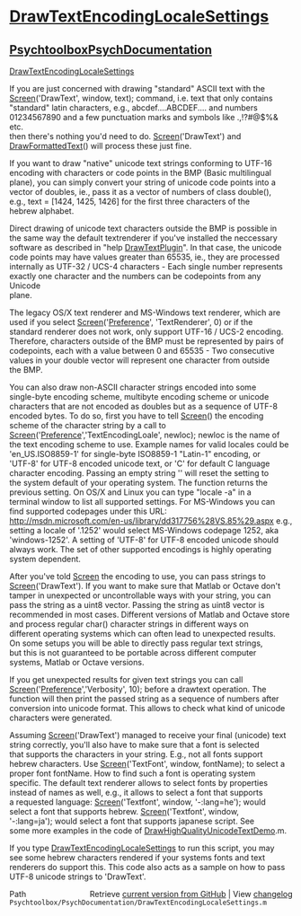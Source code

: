 # [DrawTextEncodingLocaleSettings](DrawTextEncodingLocaleSettings)
## [Psychtoolbox](Psychtoolbox)[PsychDocumentation](PsychDocumentation)

[DrawTextEncodingLocaleSettings](DrawTextEncodingLocaleSettings)  
  
If you are just concerned with drawing "standard" ASCII text with the  
[Screen](Screen)('DrawText', window, text); command, i.e. text that only contains  
"standard" latin characters, e.g., abcdef....ABCDEF.... and numbers  
01234567890 and a few punctuation marks and symbols like .,!?\#@$%& etc.  
then there's nothing you'd need to do. [Screen](Screen)('DrawText') and  
[DrawFormattedText](DrawFormattedText)() will process these just fine.  
  
If you want to draw "native" unicode text strings conforming to UTF-16  
encoding with characters or code points in the BMP (Basic multilingual  
plane), you can simply convert your string of unicode code points into a  
vector of doubles, ie., pass it as a vector of numbers of class double(),  
e.g., text = [1424, 1425, 1426] for the first three characters of the  
hebrew alphabet.  
  
Direct drawing of unicode text characters outside the BMP is possible in  
the same way the default textrenderer if you've installed the neccessary  
software as described in "help [DrawTextPlugin](DrawTextPlugin)". In that case, the unicode  
code points may have values greater than 65535, ie., they are processed  
internally as UTF-32 / UCS-4 characters - Each single number represents  
exactly one character and the numbers can be codepoints from any Unicode  
plane.  
  
The legacy OS/X text renderer and MS-Windows text renderer, which are  
used if you select [Screen](Screen)('[Preference](Preference)', 'TextRenderer', 0) or if the  
standard renderer does not work, only support UTF-16 / UCS-2 encoding.  
Therefore, characters outside of the BMP must be represented by pairs of  
codepoints, each with a value between 0 and 65535 - Two consecutive  
values in your double vector will represent one character from outside  
the BMP.  
  
You can also draw non-ASCII character strings encoded into some  
single-byte encoding scheme, multibyte encoding scheme or unicode  
characters that are not encoded as doubles but as a sequence of UTF-8  
encoded bytes. To do so, first you have to tell [Screen](Screen)() the encoding  
scheme of the character string by a call to  
[Screen](Screen)('[Preference](Preference)','TextEncodingLoale', newloc); newloc is the name of  
the text encoding scheme to use. Example names for valid locales could be  
'en\_US.ISO8859-1' for single-byte ISO8859-1 "Latin-1" encoding, or  
'UTF-8' for UTF-8 encoded unicode text, or 'C' for default C language  
character encoding. Passing an empty string '' will reset the setting to  
the system default of your operating system. The function returns the  
previous setting. On OS/X and Linux you can type "locale -a" in a  
terminal window to list all supported settings. For MS-Windows you can  
find supported codepages under this URL:  
http://msdn.microsoft.com/en-us/library/dd317756%28VS.85%29.aspx e.g.,  
setting a locale of '.1252' would select MS-Windows codepage 1252, aka  
'windows-1252'. A setting of 'UTF-8' for UTF-8 encoded unicode should  
always work. The set of other supported encodings is highly operating  
system dependent.  
  
After you've told [Screen](Screen) the encoding to use, you can pass strings to  
[Screen](Screen)('DrawText'). If you want to make sure that Matlab or Octave don't  
tamper in unexpected or uncontrollable ways with your string, you can  
pass the string as a uint8 vector. Passing the string as uint8 vector is  
recommended in most cases. Different versions of Matlab and Octave store  
and process regular char() character strings in different ways on  
different operating systems which can often lead to unexpected results.  
On some setups you will be able to directly pass regular text strings,  
but this is not guaranteed to be portable across different computer  
systems, Matlab or Octave versions.  
  
If you get unexpected results for given text strings you can call  
[Screen](Screen)('[Preference](Preference)','Verbosity', 10); before a drawtext operation. The  
function will then print the passed string as a sequence of numbers after  
conversion into unicode format. This allows to check what kind of unicode  
characters were generated.  
  
  
Assuming [Screen](Screen)('DrawText') managed to receive your final (unicode) text  
string correctly, you'll also have to make sure that a font is selected  
that supports the characters in your string. E.g., not all fonts support  
hebrew characters. Use [Screen](Screen)('TextFont', window, fontName); to select a  
proper font fontName. How to find such a font is operating system  
specific. The default text renderer allows to select fonts by properties  
instead of names as well, e.g., it allows to select a font that supports  
a requested language: [Screen](Screen)('Textfont', window, '-:lang=he');  would  
select a font that supports hebrew. [Screen](Screen)('Textfont', window,  
'-:lang=ja');  would select a font that supports japanese script. See  
some more examples in the code of [DrawHighQualityUnicodeTextDemo](DrawHighQualityUnicodeTextDemo).m.  
  
If you type [DrawTextEncodingLocaleSettings](DrawTextEncodingLocaleSettings) to run this script, you may  
see some hebrew characters rendered if your systems fonts and text  
renderers do support this. This code also acts as a sample on how to pass  
UTF-8 unicode strings to 'DrawText'.  
  




<div class="code_header" style="text-align:right;">
  <span style="float:left;">Path&nbsp;&nbsp;</span> <span class="counter">Retrieve <a href=
  "https://raw.github.com/Psychtoolbox-3/Psychtoolbox-3/beta/Psychtoolbox/PsychDocumentation/DrawTextEncodingLocaleSettings.m">current version from GitHub</a> | View <a href=
  "https://github.com/Psychtoolbox-3/Psychtoolbox-3/commits/beta/Psychtoolbox/PsychDocumentation/DrawTextEncodingLocaleSettings.m">changelog</a></span>
</div>
<div class="code">
  <code>Psychtoolbox/PsychDocumentation/DrawTextEncodingLocaleSettings.m</code>
</div>

